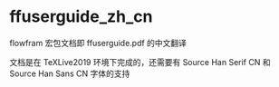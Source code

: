 # ffuserguide_zh_cn
flowfram 宏包文档即 ffuserguide.pdf 的中文翻译

文档是在 TeXLive2019 环境下完成的，还需要有 Source Han Serif CN 和 Source Han Sans CN 字体的支持
